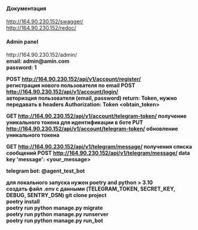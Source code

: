 <h4>Документация </h4>

http://164.90.230.152/swagger/ </br>
http://164.90.230.152/redoc/

<h4>Admin panel </h4>
http://164.90.230.152/admin/ </br>
<strong> email: admin@amin.com </br>
password: 1 </stong>

POST http://164.90.230.152/api/v1/account/register/ </br>
регистрация нового пользователя по email
POST http://164.90.230.152/api/v1/account/login/ </br>
авторизция пользователя (email, password)
return: Token, нужно передавать в headers Authorization: Token <obtain_token>

GET http://164.90.230.152/api/v1/account/telegram-token/
получение уникального токена для идентификации в боте
PUT http://164.90.230.152/api/v1/account/telegram-token/
обновление уникального токена

GET http://164.90.230.152/api/v1/telegram/message/
получения списка сообщений
POST http://164.90.230.152/api/v1/telegram/message/
data key 'message': <your_message>

telegram bot: @agent_test_bot

для локального запуска нужен poetry and python > 3.10 </br>
создать файл .env
c данными (TELEGRAM_TOKEN, SECRET_KEY, DEBUG, SENTRY_DSN)
git clone project </br>
poetry install </br>
poetry run python manage.py migrate </br>
poetry run python manage.py runserver </br>
poetry run python manage.py run_bot </br>

